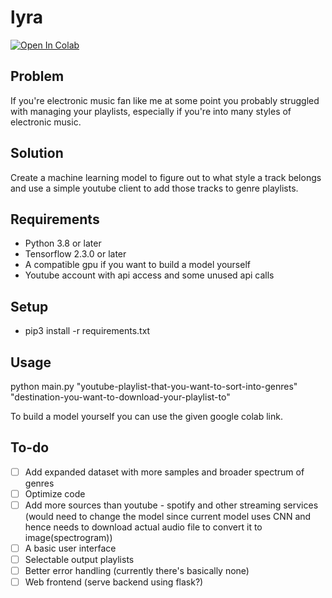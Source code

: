 # lyra

[![Open In Colab](https://colab.research.google.com/assets/colab-badge.svg)](https://colab.research.google.com/github//hcbt/lyra/blob/master/lyra.ipynb)

## Problem

If you're electronic music fan like me at some point you probably struggled with managing your playlists, especially if you're into many styles of electronic music. 

## Solution

Create a machine learning model to figure out to what style a track belongs and use a simple youtube client to add those tracks to genre playlists.

## Requirements

* Python 3.8 or later
* Tensorflow 2.3.0 or later
* A compatible gpu if you want to build a model yourself
* Youtube account with api access and some unused api calls

## Setup

* pip3 install -r requirements.txt

## Usage

python main.py "youtube-playlist-that-you-want-to-sort-into-genres" "destination-you-want-to-download-your-playlist-to"

To build a model yourself you can use the given google colab link.

## To-do

- [ ] Add expanded dataset with more samples and broader spectrum of genres
- [ ] Optimize code
- [ ] Add more sources than youtube - spotify and other streaming services (would need to change the model since current model uses CNN and hence needs to download actual audio file to convert it to image(spectrogram))
- [ ] A basic user interface
- [ ] Selectable output playlists
- [ ] Better error handling (currently there's basically none)
- [ ] Web frontend (serve backend using flask?)